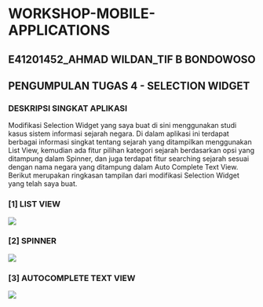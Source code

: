 # WORKSHOP-MOBILE-APPLICATIONS

<h2>E41201452_AHMAD WILDAN_TIF B BONDOWOSO</h2>
<h2>PENGUMPULAN TUGAS 4 - SELECTION WIDGET</h2>
<h3>DESKRIPSI SINGKAT APLIKASI</h3>
Modifikasi Selection Widget yang saya buat di sini menggunakan studi kasus sistem informasi sejarah negara. Di dalam aplikasi ini terdapat berbagai informasi singkat tentang sejarah yang ditampilkan menggunakan List View, kemudian ada fitur pilihan kategori sejarah berdasarkan opsi yang ditampung dalam Spinner, dan juga terdapat fitur searching sejarah sesuai dengan nama negara yang ditampung dalam Auto Complete Text View. Berikut merupakan ringkasan tampilan dari modifikasi Selection Widget yang telah saya buat.
<h3>[1] LIST VIEW</h3>
<img src="https://user-images.githubusercontent.com/75109884/136318797-a6f296ca-82f3-4f5a-9d40-cbad1705b650.jpeg">
<h3>[2] SPINNER</h3>
<img src="https://user-images.githubusercontent.com/75109884/136318828-433050b7-14f7-482c-a774-30dad89a5e16.jpeg">
<h3>[3] AUTOCOMPLETE TEXT VIEW</h3>
<img src="https://user-images.githubusercontent.com/75109884/136318846-f284d900-92bb-4e2b-8d36-6604bf455c2a.jpeg">
